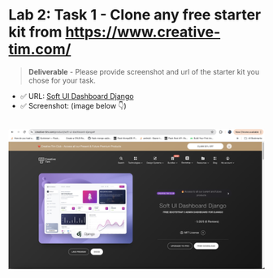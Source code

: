 # **Lab 2: Task 1 - Clone any free starter kit from https://www.creative-tim.com/**
> **Deliverable** - Please provide screenshot and url of the starter kit you chose for your task.

- ✅ URL: [Soft UI Dashboard Django](https://www.creative-tim.com/product/soft-ui-dashboard-django)
- ✅ Screenshot: (image below 👇)
<br>
<img src="task1/screenshot-task1.png" alt="drawing" width="900"/>